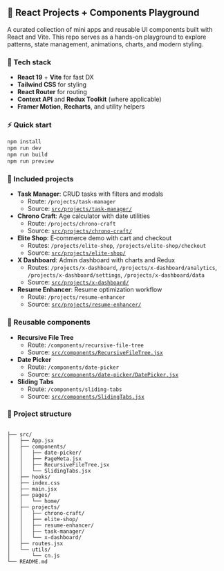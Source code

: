 ## 🚀 React Projects + Components Playground

A curated collection of mini apps and reusable UI components built with React and Vite. This repo serves as a hands-on playground to explore patterns, state management, animations, charts, and modern styling.

### 🧰 Tech stack

- **React 19** + **Vite** for fast DX
- **Tailwind CSS** for styling
- **React Router** for routing
- **Context API** and **Redux Toolkit** (where applicable)
- **Framer Motion**, **Recharts**, and utility helpers

### ⚡ Quick start

```bash
npm install
npm run dev
npm run build
npm run preview
```

### 🧩 Included projects

- **Task Manager**: CRUD tasks with filters and modals
  - Route: `/projects/task-manager`
  - Source: [`src/projects/task-manager/`](src/projects/task-manager/)
- **Chrono Craft**: Age calculator with date utilities
  - Route: `/projects/chrono-craft`
  - Source: [`src/projects/chrono-craft/`](src/projects/chrono-craft/)
- **Elite Shop**: E‑commerce demo with cart and checkout
  - Routes: `/projects/elite-shop`, `/projects/elite-shop/checkout`
  - Source: [`src/projects/elite-shop/`](src/projects/elite-shop/)
- **X Dashboard**: Admin dashboard with charts and Redux
  - Routes: `/projects/x-dashboard`, `/projects/x-dashboard/analytics`, `/projects/x-dashboard/settings`, `/projects/x-dashboard/data`
  - Source: [`src/projects/x-dashboard/`](src/projects/x-dashboard/)
- **Resume Enhancer**: Resume optimization workflow
  - Route: `/projects/resume-enhancer`
  - Source: [`src/projects/resume-enhancer/`](src/projects/resume-enhancer/)

### 🧱 Reusable components

- **Recursive File Tree**
  - Route: `/components/recursive-file-tree`
  - Source: [`src/components/RecursiveFileTree.jsx`](src/components/RecursiveFileTree.jsx)
- **Date Picker**
  - Route: `/components/date-picker`
  - Source: [`src/components/date-picker/DatePicker.jsx`](src/components/date-picker/DatePicker.jsx)
- **Sliding Tabs**
  - Route: `/components/sliding-tabs`
  - Source: [`src/components/SlidingTabs.jsx`](src/components/SlidingTabs.jsx)

### 📁 Project structure

```text

├── src/
│   ├── App.jsx
│   ├── components/
│   │   ├── date-picker/
│   │   ├── PageMeta.jsx
│   │   ├── RecursiveFileTree.jsx
│   │   └── SlidingTabs.jsx
│   ├── hooks/
│   ├── index.css
│   ├── main.jsx
│   ├── pages/
│   │   └── home/
│   ├── projects/
│   │   ├── chrono-craft/
│   │   ├── elite-shop/
│   │   ├── resume-enhancer/
│   │   ├── task-manager/
│   │   └── x-dashboard/
│   ├── routes.jsx
│   └── utils/
│       └── cn.js
└── README.md
```
